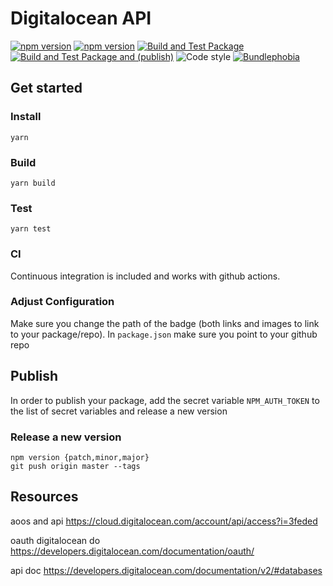 # Digitalocean API

[![npm version](https://badge.fury.io/js/@nexys%2Fdigitalocean-api.svg)](https://www.npmjs.com/package/@nexys/digitalocean-api)
[![npm version](https://img.shields.io/npm/v/@nexys%2Fdigitalocean-api.svg)](https://www.npmjs.com/package/@nexys/digitalocean-api)
[![Build and Test Package](https://github.com/nexys-system/digitalocean-api/actions/workflows/yarn.yml/badge.svg)](https://github.com/nexys-system/digitalocean-api/actions/workflows/yarn.yml)
[![Build and Test Package and (publish)](https://github.com/nexys-system/digitalocean-api/actions/workflows/publish.yml/badge.svg)](https://github.com/nexys-system/digitalocean-api/actions/workflows/publish.yml)
![Code style](https://img.shields.io/badge/code_style-prettier-ff69b4.svg)
[![Bundlephobia](https://badgen.net/bundlephobia/min/@nexys/digitalocean-api)](https://bundlephobia.com/result?p=@nexys/digitalocean-api)

## Get started

### Install

`yarn`

### Build

`yarn build`

### Test

`yarn test`

### CI

Continuous integration is included and works with github actions.

### Adjust Configuration

Make sure you change the path of the badge (both links and images to link to your package/repo). In `package.json` make sure you point to your github repo

## Publish

In order to publish your package, add the secret variable `NPM_AUTH_TOKEN` to the list of secret variables and release a new version

### Release a new version

```
npm version {patch,minor,major}
git push origin master --tags
```

## Resources

aoos and api
https://cloud.digitalocean.com/account/api/access?i=3feded

oauth digitalocean do
https://developers.digitalocean.com/documentation/oauth/

api doc
https://developers.digitalocean.com/documentation/v2/#databases

